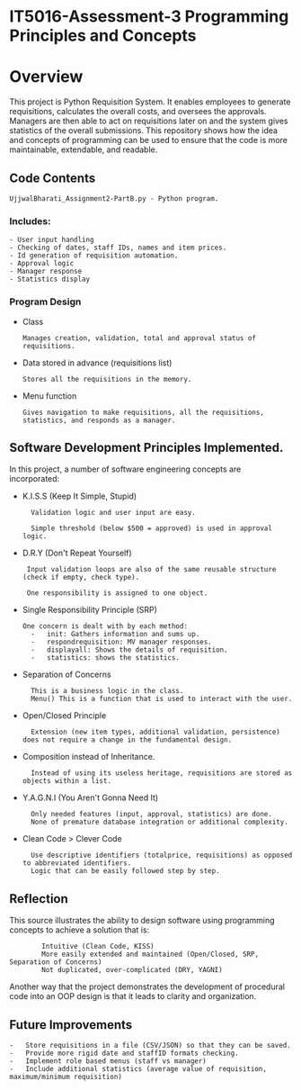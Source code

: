 # IT5016-Assessment-3 Programming Principles and Concepts

# Overview

This project is Python Requisition System.
It enables employees to generate requisitions, calculates the overall costs, and oversees the approvals.
Managers are then able to act on requisitions later on and the system gives statistics of the overall submissions.
This repository shows how the idea and concepts of programming can be used to ensure that the code is more maintainable, extendable, and readable.

## Code Contents

	UjjwalBharati_Assignment2-PartB.py - Python program.

### Includes:

    - User input handling
    - Checking of dates, staff IDs, names and item prices.
    - Id generation of requisition automation.
    - Approval logic
    - Manager response
    - Statistics display

### Program Design
*	Class

        Manages creation, validation, total and approval status of requisitions.
*	Data stored in advance (requisitions list)

        Stores all the requisitions in the memory.
*	Menu function

        Gives navigation to make requisitions, all the requisitions, statistics, and responds as a manager.

## Software Development Principles Implemented.

In this project, a number of software engineering concepts are incorporated:
* K.I.S.S (Keep It Simple, Stupid)

        Validation logic and user input are easy.

        Simple threshold (below $500 = approved) is used in approval logic.
-  D.R.Y (Don't Repeat Yourself)
        
        Input validation loops are also of the same reusable structure (check if empty, check type).

        One responsibility is assigned to one object.

* Single Responsibility Principle (SRP)
    
      One concern is dealt with by each method:
        -	init: Gathers information and sums up.
        -	respondrequisition: MV manager responses.
        -	displayall: Shows the details of requisition.
        -	statistics: shows the statistics.

* Separation of Concerns

        This is a business logic in the class.
        Menu() This is a function that is used to interact with the user.
* Open/Closed Principle

        Extension (new item types, additional validation, persistence) does not require a change in the fundamental design.
* Composition instead of Inheritance.

        Instead of using its useless heritage, requisitions are stored as objects within a list.
* Y.A.G.N.I (You Aren't Gonna Need It)

        Only needed features (input, approval, statistics) are done.
        None of premature database integration or additional complexity.
* Clean Code > Clever Code

        Use descriptive identifiers (totalprice, requisitions) as opposed to abbreviated identifiers.
        Logic that can be easily followed step by step.

## Reflection

This source illustrates the ability to design software using programming concepts to achieve a solution that is:

        	Intuitive (Clean Code, KISS)
        	More easily extended and maintained (Open/Closed, SRP, Separation of Concerns)
        	Not duplicated, over-complicated (DRY, YAGNI)
Another way that the project demonstrates the development of procedural code into an OOP design is that it leads to clarity and organization.

## Future Improvements

    -	Store requisitions in a file (CSV/JSON) so that they can be saved.
    -	Provide more rigid date and staffID formats checking.
    -	Implement role based menus (staff vs manager)
    -	Include additional statistics (average value of requisition, maximum/minimum requisition)
